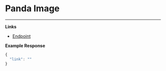 # Panda Image
---------------------------------------

__Links__
* [Endpoint](https://some-random-api.ml/img/panda)

__Example Response__ 
```js
{
  "link": ""
}
```